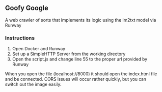 ## Goofy Google
A web crawler of sorts that implements its logic using the im2txt model via Runway

### Instructions
1) Open Docker and Runway
2) Set up a SimpleHTTP Server from the working directory
3) Open the script.js and change line 55 to the proper url provided by Runway

When you open the file (localhost://8000) it should open the index.html file and be connected. CORS issues will occur rather quickly, but you can switch out the image easily.
